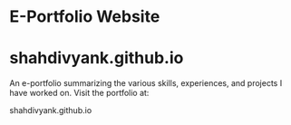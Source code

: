 # E-Portfolio Website
# shahdivyank.github.io

An e-portfolio summarizing the various skills, experiences, and projects I have worked on. Visit the portfolio at:

shahdivyank.github.io
